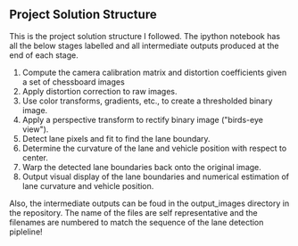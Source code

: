 ## Project Solution Structure

This is the project solution structure I followed.
The ipython notebook has all the below stages labelled and all intermediate outputs produced at the end of each stage.

1. Compute the camera calibration matrix and distortion coefficients given a set of chessboard images
2. Apply distortion correction to raw images.
3. Use color transforms, gradients, etc., to create a thresholded binary image.
4. Apply a perspective transform to rectify binary image ("birds-eye view").
5. Detect lane pixels and fit to find the lane boundary.
6. Determine the curvature of the lane and vehicle position with respect to center.
7. Warp the detected lane boundaries back onto the original image.
8. Output visual display of the lane boundaries and numerical estimation of lane curvature and vehicle position.

Also, the intermediate outputs can be foud in the output_images directory in the repository.
The name of the files are self representative and the filenames are numbered to match the sequence of the lane detection pipleline! 
